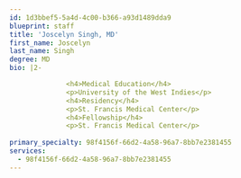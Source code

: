 ```yaml
---
id: 1d3bbef5-5a4d-4c00-b366-a93d1489dda9
blueprint: staff
title: 'Joscelyn Singh, MD'
first_name: Joscelyn
last_name: Singh
degree: MD
bio: |2-

              <h4>Medical Education</h4>
              <p>University of the West Indies</p>
              <h4>Residency</h4>
              <p>St. Francis Medical Center</p>
              <h4>Fellowship</h4>
              <p>St. Francis Medical Center</p>
          
primary_specialty: 98f4156f-66d2-4a58-96a7-8bb7e2381455
services:
  - 98f4156f-66d2-4a58-96a7-8bb7e2381455
---
```

